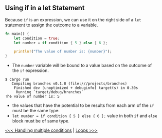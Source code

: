 ## Using if in a let Statement


Because `if` is an expression, we can use it on the right side of a `let` statement to assign the outcome to a variable.

```rust
fn main() {
    let condition = true;
    let number = if condition { 5 } else { 6 };

    println!("The value of number is: {number}");
}
```

- The `number` variable will be bound to a value based on the outcome of the `if` expression.

```output
$ cargo run
   Compiling branches v0.1.0 (file:///projects/branches)
    Finished dev [unoptimized + debuginfo] target(s) in 0.30s
     Running `target/debug/branches`
The value of number is: 5
```

- the values that have the potential to be results from each arm of the `if` must be the same type.
- `let number = if condition { 5 } else { 6 };` value in both `if` and `else` block must be of same type.




[<<< Handling multiple conditions](102-handling-multiple-condition.md) | [Loops >>>](104-loops.md)